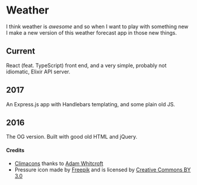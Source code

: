 # Weather

I think weather is _awesome_ and so when I want to play with something new I make a new version of this weather forecast app in those new things.

## Current

React (feat. TypeScript) front end, and a very simple, probably not idiomatic, Elixir API server.

## 2017

An Express.js app with Handlebars templating, and some plain old JS.

## 2016

The OG version. Built with good old HTML and jQuery.

#### Credits

- [Climacons](https://github.com/AdamWhitcroft/climacons) thanks to [Adam Whitcroft](http://adamwhitcroft.com/)
- Pressure icon made by [Freepik](http://www.freepik.com) and is licensed by [Creative Commons BY 3.0](http://creativecommons.org/licenses/by/3.0/)
